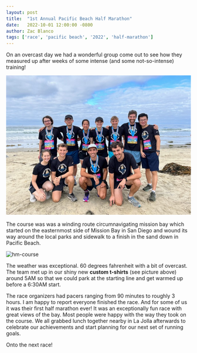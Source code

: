 ```yaml
---
layout: post
title:  "1st Annual Pacific Beach Half Marathon"
date:   2022-10-01 12:00:00 -0800
author: Zac Blanco
tags: ['race', 'pacific beach', '2022', 'half-marathon']
---
```


On an overcast day we had a wonderful group come out to see how they measured
up after weeks of some intense (and some not-so-intense) training!

![group-pic](/assets/img/2022-pb-hm.jpg)

The course was was a winding route circumnavigating mission bay which started on
the easternmost side of Mission Bay in San Diego and wound its way around the
local parks and sidewalk to a finish in the sand down in Pacific Beach.

![hm-course](https://www.sandiegorunningco.com/wp-content/uploads/2020/06/PB-Half-Marathon-Map-2023-731x1024.jpg)


The weather was exceptional. 60 degrees fahrenheit with a bit of overcast. The
team met up in our shiny new **custom t-shirts** (see picture above) around 5AM
so that we could park at the starting line and get warmed up before a 6:30AM
start.

The race organizers had pacers ranging from 90 minutes to roughly 3 hours. I am
happy to report everyone finished the race. And for some of us it was their
first half marathon ever! It was an exceptionally fun race with great views of
the bay. Most people were happy with the way they took on the course. We all
grabbed lunch together nearby in La Jolla afterwards to celebrate our
achievements and start planning for our next set of running goals.

Onto the next race!



